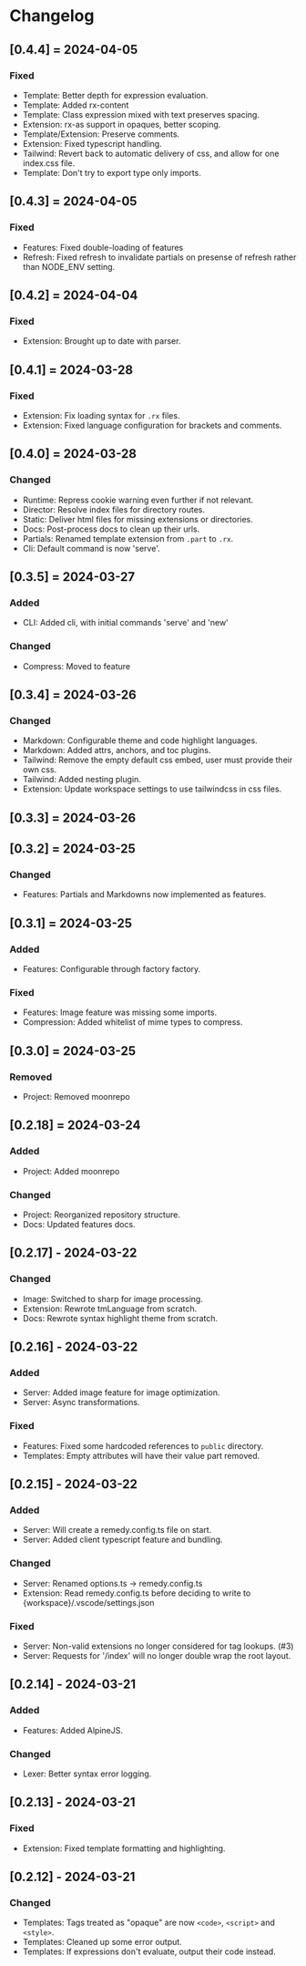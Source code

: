 # Changelog

## [0.4.4] = 2024-04-05
### Fixed
- Template: Better depth for expression evaluation.
- Template: Added rx-content
- Template: Class expression mixed with text preserves spacing.
- Extension: rx-as support in opaques, better scoping.
- Template/Extension: Preserve comments.
- Extension: Fixed typescript handling.
- Tailwind: Revert back to automatic delivery of css, and allow for one index.css file.
- Template: Don't try to export type only imports.

## [0.4.3] = 2024-04-05
### Fixed
- Features: Fixed double-loading of features
- Refresh: Fixed refresh to invalidate partials on presense of refresh rather than NODE_ENV setting.

## [0.4.2] = 2024-04-04
### Fixed
- Extension: Brought up to date with parser.

## [0.4.1] = 2024-03-28
### Fixed
- Extension: Fix loading syntax for `.rx` files.
- Extension: Fixed language configuration for brackets and comments.

## [0.4.0] = 2024-03-28
### Changed
- Runtime: Repress cookie warning even further if not relevant.
- Director: Resolve index files for directory routes.
- Static: Deliver html files for missing extensions or directories.
- Docs: Post-process docs to clean up their urls.
- Partials: Renamed template extension from `.part` to `.rx`.
- Cli: Default command is now 'serve'.

## [0.3.5] = 2024-03-27
### Added
- CLI: Added cli, with initial commands 'serve' and 'new'
### Changed
- Compress: Moved to feature

## [0.3.4] = 2024-03-26
### Changed
- Markdown: Configurable theme and code highlight languages.
- Markdown: Added attrs, anchors, and toc plugins.
- Tailwind: Remove the empty default css embed, user must provide their own css.
- Tailwind: Added nesting plugin.
- Extension: Update workspace settings to use tailwindcss in css files.

## [0.3.3] = 2024-03-26

## [0.3.2] = 2024-03-25
### Changed
- Features: Partials and Markdowns now implemented as features.

## [0.3.1] = 2024-03-25
### Added
- Features: Configurable through factory factory.

### Fixed
- Features: Image feature was missing some imports.
- Compression: Added whitelist of mime types to compress.

## [0.3.0] = 2024-03-25
### Removed
- Project: Removed moonrepo

## [0.2.18] = 2024-03-24
### Added
- Project: Added moonrepo

### Changed
- Project: Reorganized repository structure.
- Docs: Updated features docs.

## [0.2.17] - 2024-03-22
### Changed
- Image: Switched to sharp for image processing.
- Extension: Rewrote tmLanguage from scratch.
- Docs: Rewrote syntax highlight theme from scratch.

## [0.2.16] - 2024-03-22
### Added
- Server: Added image feature for image optimization.
- Server: Async transformations.

### Fixed
- Features: Fixed some hardcoded references to `public` directory.
- Templates: Empty attributes will have their value part removed.

## [0.2.15] - 2024-03-22
### Added
- Server: Will create a remedy.config.ts file on start.
- Server: Added client typescript feature and bundling.
### Changed
- Server: Renamed options.ts -> remedy.config.ts
- Extension: Read remedy.config.ts before deciding to write to {workspace}/.vscode/settings.json
### Fixed
- Server: Non-valid extensions no longer considered for tag lookups. (#3)
- Server: Requests for '/index' will no longer double wrap the root layout.


## [0.2.14] - 2024-03-21
### Added
- Features: Added AlpineJS.
### Changed
- Lexer: Better syntax error logging.


## [0.2.13] - 2024-03-21
### Fixed
- Extension: Fixed template formatting and highlighting.


## [0.2.12] - 2024-03-21
### Changed
- Templates: Tags treated as "opaque" are now `<code>`, `<script>` and `<style>`.
- Templates: Cleaned up some error output.
- Templates: If expressions don't evaluate, output their code instead.
